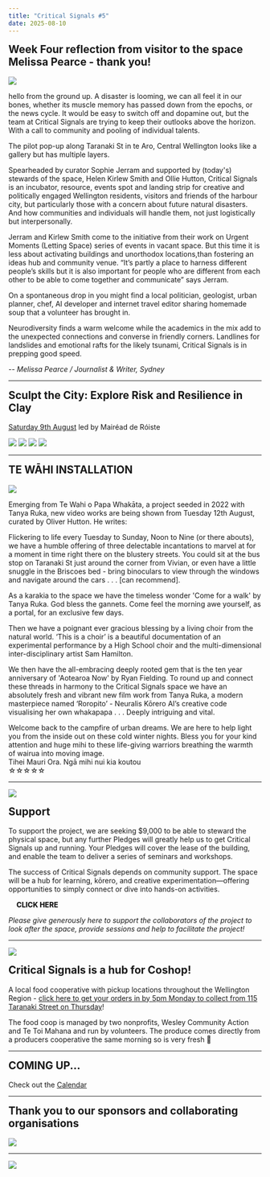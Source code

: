 ```yaml
---
title: "Critical Signals #5"
date: 2025-08-10
---
```


## Week Four reflection from visitor to the space Melissa Pearce - thank you!

![](./letter.png)

hello from the ground up. A disaster is looming, we can all feel it in our
bones, whether its muscle memory has passed down from the epochs, or the news
cycle. It would be easy to switch off and dopamine out, but the team at
Critical Signals are trying to keep their outlooks above the horizon. With a
call to community and pooling of individual talents.
 
The pilot pop-up along Taranaki St in te Aro, Central Wellington looks like a
gallery but has multiple layers. 
 
Spearheaded by curator Sophie Jerram and supported by (today's) stewards of the
space, Helen Kirlew Smith and Ollie Hutton, Critical Signals is an incubator,
resource, events spot and landing strip for creative and politically engaged
Wellington residents, visitors and friends of the harbour city, but
particularly those with a concern about future natural disasters. And how
communities and individuals will handle them, not just logistically but
interpersonally.
 
Jerram and Kirlew Smith come to the initiative from their work on Urgent
Moments (Letting Space) series of events in vacant space. But this time it is
less about activating buildings and unorthodox locations,than fostering an
ideas hub and community venue. “It’s partly a place to harness different
people’s skills but it is also important for people who are different from each
other to be able to come together and communicate” says Jerram.
 
On a spontaneous drop in you might find a local politician, geologist, urban
planner, chef, AI developer and internet travel editor sharing homemade soup
that a volunteer has brought in. 
 
Neurodiversity finds a warm welcome while the academics in the mix add to the
unexpected connections and converse in friendly corners. Landlines for
landslides and emotional rafts for the likely tsunami, Critical Signals is in
prepping good speed.

-- _Melissa Pearce / Journalist & Writer, Sydney_

---

## Sculpt the City: Explore Risk and Resilience in Clay

[Saturday 9th August](/programme/sculpt-the-city/) led by Mairéad de Róiste


![](./map.png)
![](./clay_1.jpg)
![](./clay_2.png)
![](./cuttout.png)

---

## TE WĀHI INSTALLATION

![](./urban_dreams.png)

Emerging from Te Wahi o Papa Whakāta, a project seeded in 2022 with Tanya Ruka,
new video works are being shown from Tuesday 12th August, curated by Oliver
Hutton. He writes:

Flickering to life every Tuesday to Sunday, Noon to Nine (or there abouts), we
have a humble offering of three delectable incantations to marvel at for a
moment in time right there on the blustery streets. You could sit at the bus
stop on Taranaki St just around the corner from Vivian, or even have a little
snuggle in the Briscoes bed - bring binoculars to view through the windows and
navigate around the cars . . . [can recommend].
 
As a karakia to the space we have the timeless wonder 'Come for a walk' by
Tanya Ruka. God bless the gannets. Come feel the morning awe yourself, as a
portal, for an exclusive few days.

Then we have a poignant ever gracious blessing by a living choir from the
natural world. ‘This is a choir’ is a beautiful documentation of an
experimental performance by a High School choir and the multi-dimensional
inter-disciplinary artist Sam Hamilton. 
 
We then have the all-embracing deeply rooted gem that is the ten year
anniversary of 'Aotearoa Now' by Ryan Fielding. To round up and connect these
threads in harmony to the Critical Signals space we have an absolutely fresh
and vibrant new film work from Tanya Ruka, a modern masterpiece named
‘Roropito’ - Neuralis Kōrero AI’s creative code visualising her own whakapapa .
. . Deeply intriguing and vital.

Welcome back to the campfire of urban dreams. We are here to help light you
from the inside out on these cold winter nights. Bless you for your kind
attention and huge mihi to these life-giving warriors breathing the warmth of
wairua into moving image.<br /> Tihei Mauri Ora. Ngā mihi nui kia koutou<br />
☆☆☆☆☆

---

![](./help.png)

## Support

To support the project, we are seeking $9,000 to be able to steward the
physical space, but any further Pledges will greatly help us to get Critical
Signals up and running. Your Pledges will cover the lease of the building, and
enable the team to deliver a series of seminars and workshops.

The success of Critical Signals depends on community support. The space will be
a hub for learning, kōrero, and creative experimentation—offering opportunities
to simply connect or dive into hands-on activities. 

<a class='newsletter-button'
  href='https://www.pledgeme.co.nz/projects/8444-help-critical-signals-to-sustain-and-expand'>
  CLICK HERE
</a>


_Please give generously here to support the collaborators of the project to
look after the space, provide sessions and help to facilitate the project!_

---

![](./coshop.png)

## Critical Signals is a hub for Coshop! 

A local food cooperative with pickup locations throughout the Wellington
Region - [click here to get your orders in by 5pm Monday
to collect from 115 Taranaki Street on Thursday](https://coshop.nz/nz)!

The food coop is managed by two nonprofits, Wesley Community Action and Te Toi
Mahana and run by volunteers. The produce comes directly from a producers
cooperative the same morning so is very fresh 🥬

---

## COMING UP...

Check out the [Calendar](/calendar/)


---

## Thank you to our sponsors and collaborating organisations

![](./sponsors.png)


---

![](./footer.png)


<style>
.newsletter-button {
  font-weight: 800;
  text-decoration: none;
  background: var(--critical-highlight);
  padding: 0.5rem 1rem;
}

/* over-rides: */

header div {
  display: none;
}

h1 {
  margin-bottom: 1.5rem;
}

h2 {
  margin-top: 1rem;
}

hr {
  color: var(--critical-highlight);
}

img.rounded-md,
img.rounded-lg {
  border-radius: 0;
}
</style>
